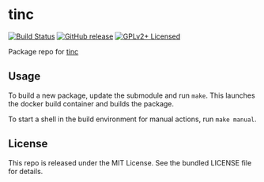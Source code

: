tinc
==========

[![Build Status](https://img.shields.io/travis/com/amylum/tinc.svg)](https://travis-ci.com/amylum/tinc)
[![GitHub release](https://img.shields.io/github/release/amylum/tinc.svg)](https://github.com/amylum/tinc/releases)
[![GPLv2+ Licensed](http://img.shields.io/badge/license-GPL2+-green.svg)](https://tldrlegal.com/license/gnu-general-public-license-v2)

Package repo for [tinc](https://github.com/gsliepen/tinc)

## Usage

To build a new package, update the submodule and run `make`. This launches the docker build container and builds the package.

To start a shell in the build environment for manual actions, run `make manual`.

## License

This repo is released under the MIT License. See the bundled LICENSE file for details.

